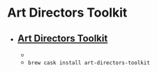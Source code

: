 # Art Directors Toolkit
- [Art Directors Toolkit](https://www.code-line.com/artdirectorstoolkit/)
  - 
  - 
  - `brew cask install art-directors-toolkit`
